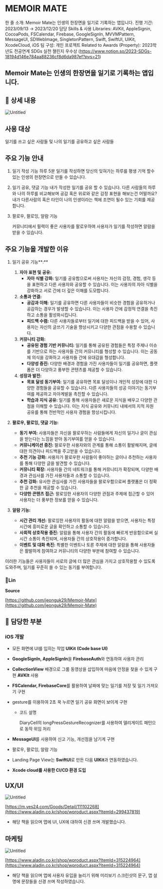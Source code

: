 # MEMOIR MATE

한 줄 소개: Memoir Mate는 인생의 한장면을 일기로 기록하는 앱입니다.
진행 기간: 2023/09/13 → 2023/12/20
담당 Skills & 사용 Libraries: AVKit, AppleSignin, CocoaPods, FSCalendar, Firebase, GoogleSignIn, MVVMPattern, MessageUI, SDWebImage, SingletonPattern, Swift, SwiftUI, UIKit, XcodeCloud, iOS
팀 구성: 개인 프로젝트
Related to Awards (Property): 2023학년도 전공연계 SDGs 실천 챌린지 우수상  (https://www.notion.so/2023-SDGs-18194d146e784aa88236cf8d6da987ef?pvs=21)

## Memoir Mate는 인생의 한장면을 일기로 기록하는 앱입니다.

## 📖 상세 내용

![Untitled](MEMOIR%20MATE%2019897e80a179435a8f211dc9429eed22/Untitled.png)

## **사용 대상**

 일기를 쓰고 싶은 사람들 및 나의 일기를 공유하고 싶은 사람들

## 주요 기능 안내

1. 일기 작성 기능
하루 5분 일기를 작성하면 당신의 잊혀가는 하루를 평생 기억 할수 있는 인생의 한장면으로 만들 수 있습니다.
    
    
2. 일기 공유, 댓글 기능
내가 작성한 일기를 공유 할 수 있습니다.
다른 사람들의 하루와 나의 하루를 비교해보며 공감 혹은 위로와 같은 감정 표현을 해보는건 어떨까요?
내가 다른사람의 혹은 타인이 나의 인생이라는 책에 조연이 될수 있는 기회를 제공합니다.

1. 팔로우, 팔로잉, 알람 기능 
    
    커뮤니티에서 필력이 좋은 사용자를 팔로우하여 사용자가 일기를 작성하면 알람을 받을 수 있습니다.
    

## 주요 기능을 개발한 이유

1. 일기 공유 기능**:**
    1. **자아 표현 및 공유:**
        - **자아 식별 강화:** 일기를 공유함으로써 사용자는 자신의 감정, 경험, 생각 등을 표현하고 다른 사용자와 공유할 수 있습니다. 이는 사용자의 자아 식별을 강화하고 서로 간에 더 깊은 이해를 도모합니다.
    2. **소통과 연결:**
        - **공감과 이해:** 일기를 공유하면 다른 사용자들이 비슷한 경험을 공유하거나 공감하는 경우가 발생할 수 있습니다. 이는 사용자 간에 감정적 연결을 촉진하고 소통을 활성화시킵니다.
        - **피드백 수렴:** 다른 사용자들로부터 일기에 대한 피드백을 받을 수 있어, 사용자는 자신의 글쓰기 기술을 향상시키고 다양한 관점을 수용할 수 있습니다.
    3. **커뮤니티 강화:**
        - **공유된 경험 기반 커뮤니티:** 일기를 통해 공유된 경험들은 특정 주제나 이슈를 기반으로 하는 사용자들 간의 커뮤니티를 형성할 수 있습니다. 이는 공동체 의식을 강화하고 사용자들 간에 유대감을 형성합니다.
        - **다양성 증진:** 다양한 배경과 경험을 가진 사용자들이 일기를 공유하면, 플랫폼은 더 다양하고 풍부한 콘텐츠를 제공할 수 있습니다.
    4. **성장과 발전:**
        - **목표 달성 동기부여:** 일기를 공유하면 목표 달성이나 개인적 성장에 대한 다양한 경험들을 공유할 수 있습니다. 다른 사용자들의 성공 이야기는 동기부여를 제공하고 자아계발을 촉진할 수 있습니다.
        - **학습과 지식 공유:** 일기를 통해 사용자들은 새로운 지식을 배우고 다양한 관점을 이해할 수 있습니다. 이는 지식 공유와 커뮤니티 내에서의 지적 자원 공유를 통해 전반적인 사용자 경험을 향상시킵니다.

1. **팔로우, 팔로잉, 댓글 기능:**
    - **동기 부여:** 사용자들은 자신을 팔로우하는 사람들에게 자신의 일기나 글이 관심을 받는다는 느낌을 받아 동기부여를 얻을 수 있습니다.
    - **커뮤니케이션 증진:** 팔로우한 사용자와의 관계를 통해 소통이 활발해지며, 글에 대한 의견이나 피드백을 주고받을 수 있습니다.
    - **추천 기능 강화:** 사용자가 팔로우한 사람들이 좋아하는 글이나 추천하는 사용자를 통해 다양한 글을 발견할 수 있습니다.
    - **커뮤니티 확장:** 사용자들 간의 네트워크를 통해 커뮤니티가 확장되며, 다양한 배경과 관심사를 가진 사용자들과 소통할 수 있습니다.
    - **추천 강화:** 유사한 관심사를 가진 사용자들을 팔로우함으로써 플랫폼은 더 정확한 글 추천을 제공할 수 있습니다.
    - **다양한 콘텐츠 접근:** 팔로잉한 사용자의 다양한 관점과 주제에 접근할 수 있어 사용자는 더 풍부한 정보를 얻을 수 있습니다.
    
2. **알람 기능:**
    - **시간 관리 개선:** 팔로잉한 사용자의 활동에 대한 알람을 받으면, 사용자는 특정 시간에 흥미로운 글을 확인하고 소통할 수 있습니다.
    - **사회적 상호작용 증진:** 알람을 통해 사용자 간의 활동에 빠르게 반응함으로써 실시간 소통이 촉진되며, 사용자들 간의 상호작용이 증가합니다.
    - **이벤트 및 대화 촉진:** 특별한 이벤트나 토론 주제에 대한 알람을 통해 사용자들은 활발하게 참여하고 커뮤니티의 다양한 부분에 참여할 수 있습니다.
    

이러한 기능들은 사용자들이 서로의 글에 더 많은 관심을 가지고 상호작용할 수 있도록 도와주며, 일기를 꾸준히 쓸 수 있는 동기를 부여합니다.

### 🔗Lin

**Source**

[https://github.com/jeonguk29/Memoir-Mate](https://github.com/jeonguk29/Memoir-Mate)

## 📱 담당한 부분

### iOS 개발

- 모든 화면에 UI를 입히는 작업 **UIKit** ****(Code base UI)****
- **GoogleSignIn, AppleSignIn**을 **FirebaseAuth**와 연동하여 사용자 관리
- **CollectionView** 배경으로 그룸 동영상을 삽입하여 마음에 안정을 찾을 수 있게 구현 **AVKIt** 사용
- **FSCalendar, FirebaseCore**를 활용하여 날짜에 맞는 일기를 저장 및 일기 가져오기 구현
- gesture를 이용하여 2초 꾹 누르면 일기 공유 화면이 보이게 구현
    - 코드 설명
        
        DiaryCell의 longPressGestureRecognizer를 사용하여 델리게이트 패턴으로 동작 위임 처리
        
- **MessageUI**를 사용하여 신고 기능, 개선점을 남기게 구현
- 팔로우, 팔로잉, 알람 기능
- Landing Page View는 **SwiftUI**로 만든 다음 **UIKit**과 연동하였습니다.
- ****Xcode cloud를 사용한 CI/CD 환경 도입****

## UX/UI

![Untitled](MEMOIR%20MATE%2019897e80a179435a8f211dc9429eed22/Untitled%201.png)

[https://m.yes24.com/Goods/Detail/111102268](https://www.aladin.co.kr/shop/wproduct.aspx?ItemId=299437819)

- 해당 책을 읽으며 앱에 UI, UX에 대하여 신경 쓰며 개발했습니다.

## 마케팅

![Untitled](MEMOIR%20MATE%2019897e80a179435a8f211dc9429eed22/Untitled%202.png)

[https://www.aladin.co.kr/shop/wproduct.aspx?ItemId=315224964](https://www.aladin.co.kr/shop/wproduct.aspx?ItemId=315224964)

- 해당 책을 읽으며 앱에 사용자 유입을 늘리기 위해 미리보기 스크린샷의 문구, 앱 설명에 문장들을 신경 쓰며 작성하였습니다.